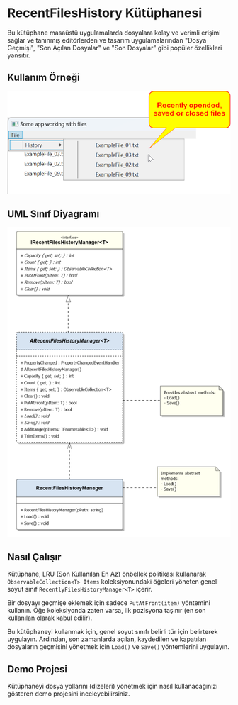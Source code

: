 # RecentFilesHistory Kütüphanesi
Bu kütüphane masaüstü uygulamalarda dosyalara kolay ve verimli erişimi sağlar ve tanınmış editörlerden ve tasarım uygulamalarından "Dosya Geçmişi", "Son Açılan Dosyalar" ve "Son Dosyalar" gibi popüler özellikleri yansıtır.

## Kullanım Örneği
![Son Dosya Geçmişi](demo-window-history-of-recently-opened-closed-or-saved-files.png)

## UML Sınıf Diyagramı
![UML Sınıf Diyagramı](uml-class-diagramm-of-recent-files-history.png)

## Nasıl Çalışır
Kütüphane, LRU (Son Kullanılan En Az) önbellek politikası kullanarak `ObservableCollection<T> Items` koleksiyonundaki öğeleri yöneten genel soyut sınıf `RecentlyFilesHistoryManager<T>` içerir.

Bir dosyayı geçmişe eklemek için sadece `PutAtFront(item)` yöntemini kullanın. Öğe koleksiyonda zaten varsa, ilk pozisyona taşınır (en son kullanılan olarak kabul edilir).

Bu kütüphaneyi kullanmak için, genel soyut sınıfı belirli tür için belirterek uygulayın. Ardından, son zamanlarda açılan, kaydedilen ve kapatılan dosyaların geçmişini yönetmek için `Load()` ve `Save()` yöntemlerini uygulayın.

## Demo Projesi
Kütüphaneyi dosya yollarını (dizeleri) yönetmek için nasıl kullanacağınızı gösteren demo projesini inceleyebilirsiniz.